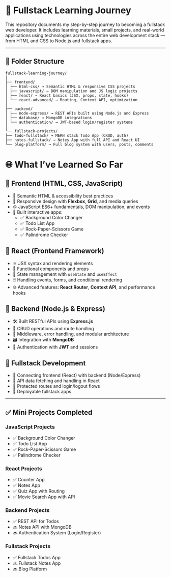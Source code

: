 # 🧠 Fullstack Learning Journey

This repository documents my step-by-step journey to becoming a fullstack web developer. It includes learning materials, small projects, and real-world applications using technologies across the entire web development stack — from HTML and CSS to Node.js and fullstack apps.

---

## 📁 Folder Structure
```
fullstack-learning-journey/
│
├── frontend/
│ ├── html-css/ → Semantic HTML & responsive CSS projects
│ ├── javascript/ → DOM manipulation and JS logic projects
│ ├── react/ → React basics (JSX, props, state, hooks)
│ └── react-advanced/ → Routing, Context API, optimization
│
├── backend/
│ ├── node-express/ → REST APIs built using Node.js and Express
│ ├── database/ → MongoDB integrations
│ └── authentication/ → JWT-based login/register systems
│
└── fullstack-projects/
├── todo-fullstack/ → MERN stack Todo App (CRUD, auth)
├── notes-fullstack/ → Notes App with full API and React UI
└── blog-platform/ → Full blog system with users, posts, comments
```
# 🌐 What I’ve Learned So Far

## 🔹 Frontend (HTML, CSS, JavaScript)
- 🧱 Semantic HTML & accessibility best practices  
- 🎨 Responsive design with **Flexbox**, **Grid**, and media queries  
- ⚙️ JavaScript ES6+ fundamentals, DOM manipulation, and events  
- 🧩 Built interactive apps:  
  - ✅ Background Color Changer  
  - ✅ Todo List App  
  - ✅ Rock-Paper-Scissors Game  
  - ✅ Palindrome Checker  

## 🔹 React (Frontend Framework)
- ⚛️ JSX syntax and rendering elements  
- 🧩 Functional components and props  
- 🔁 State management with `useState` and `useEffect`  
- 🖱️ Handling events, forms, and conditional rendering  
- 🌐 Advanced features: **React Router**, **Context API**, and performance hooks  

## 🔹 Backend (Node.js & Express)
- 🛠️ Built RESTful APIs using **Express.js**  
- 🔄 CRUD operations and route handling  
- 🔐 Middleware, error handling, and modular architecture  
- 🗃️ Integration with **MongoDB**  
- 🔐 Authentication with **JWT** and sessions  

## 🔹 Fullstack Development
- 🔗 Connecting frontend (React) with backend (Node/Express)  
- 📡 API data fetching and handling in React  
- 🔐 Protected routes and login/logout flows  
- 🚀 Deployable fullstack apps  

---

## ✅ Mini Projects Completed

### JavaScript Projects
- ✅ Background Color Changer  
- ✅ Todo List App  
- ✅ Rock-Paper-Scissors Game  
- ✅ Palindrome Checker  

### React Projects
- ✅ Counter App  
- ✅ Notes App  
- ✅ Quiz App with Routing  
- ✅ Movie Search App with API  

### Backend Projects
- ✅ REST API for Todos  
- 🔜 Notes API with MongoDB
- 🔜 Authentication System (Login/Register) 

### Fullstack Projects
- ✅ Fullstack Todos App  
- 🔜 Fullstack Notes App  
- 🔜 Blog Platform  


